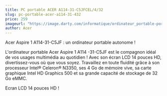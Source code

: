 ```yaml
---
title: PC portable ACER A114-31-C5JFCEL/4/32
slug: pc-portable-acer-a114-31-432
price: 259
imageurl: "https://image.darty.com/informatique/ordinateur_portable-portable/portable/acer_a114-31-c5jfcel_4_32_s1905034688112A_142813045.jpg"
author: Acer
---
```


Acer Aspire 1 A114-31-C5JF : un ordinateur portable autonome !

L'ordinateur portable Acer Aspire 1 A114 -31-C5JF  est le compagnon idéal de vos usages multimédia au quotidien ! Avec son écran LCD 14 pouces HD, divertissez-vous où que vous soyez. Travaillez en toute fluidité grâce à son processeur Intel® Celeron® N3350, ses 4 Go de mémoire vive, sa carte graphique Intel HD Graphics 500 et sa grande capacité de stockage de 32 Go eMMC.

Ecran LCD 14 pouces HD !
